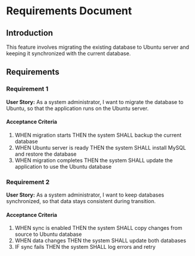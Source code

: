 # Requirements Document

## Introduction

This feature involves migrating the existing database to Ubuntu server and keeping it synchronized with the current database.

## Requirements

### Requirement 1

**User Story:** As a system administrator, I want to migrate the database to Ubuntu, so that the application runs on the Ubuntu server.

#### Acceptance Criteria

1. WHEN migration starts THEN the system SHALL backup the current database
2. WHEN Ubuntu server is ready THEN the system SHALL install MySQL and restore the database
3. WHEN migration completes THEN the system SHALL update the application to use the Ubuntu database

### Requirement 2

**User Story:** As a system administrator, I want to keep databases synchronized, so that data stays consistent during transition.

#### Acceptance Criteria

1. WHEN sync is enabled THEN the system SHALL copy changes from source to Ubuntu database
2. WHEN data changes THEN the system SHALL update both databases
3. IF sync fails THEN the system SHALL log errors and retry
